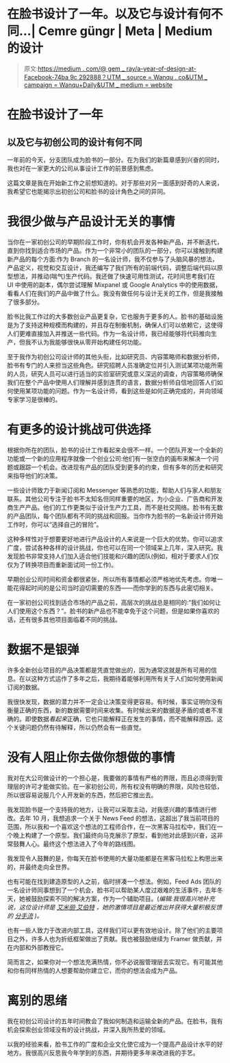 # 在脸书设计了一年。以及它与设计有何不同…| Cemre güngr | Meta | Medium 的设计

> 原文:[https://medium . com/@ gem _ ray/a-year-of-design-at-Facebook-74ba 9c 292888？UTM _ source = Wanqu . co&UTM _ campaign = Wanqu+Daily&UTM _ medium = website](https://medium.com/@gem_ray/a-year-of-designing-at-facebook-74ba9c292888?utm_source=wanqu.co&utm_campaign=Wanqu+Daily&utm_medium=website)



# 在脸书设计了一年

## 以及它与初创公司的设计有何不同

一年前的今天，分支团队成为脸书的一部分。在为我们的新篇章感到兴奋的同时，我也对在一家更大的公司从事设计工作的前景感到焦虑。

这篇文章是我在开始新工作之前想知道的。对于那些对另一面感到好奇的人来说，我希望它也能揭示出初创公司和脸书的设计角色之间的异同。

# 我很少做与产品设计无关的事情

当你在一家初创公司的早期阶段工作时，你有机会开发各种新产品，并不断迭代，直到你找到适合市场的产品。作为一个非常小的团队的一部分，你可以接触到构建新产品的每个方面:作为 Branch 的一名设计师，我不仅参与了头脑风暴的想法，产品定义，视觉和交互设计，我还编写了我们所有的前端代码，调整后端代码以原型想法，并推动(喘气)生产代码。我还做了快速可用性测试，花时间思考我们在 UI 中使用的副本，偶尔尝试理解 Mixpanel 或 Google Analytics 中的使用数据，看看人们在我们的产品中做了什么。我没有做任何与设计无关的工作，但是我接触了很多部分。

脸书比我工作过的大多数创业产品更复杂，它也服务于更多的人。脸书的基础设施是为了支持这种规模而构建的，并且存在制衡机制，确保人们可以依赖它，这使得人们更难直接加入并推送一些代码。作为一名设计师，我已经能够将代码推向生产，但我不认为我能够很快从零开始构建任何功能。

至于我作为初创公司设计师的其他头衔，比如研究员、内容策略师和数据分析师，脸书有专门的人来担当这些角色。研究招聘人员准确定位并引入测试某项功能所需的人员，研究人员可以进行适当的实验室研究或意义深远的调查，内容策略师确保我们在整个产品中使用人们理解并感到连贯的语言，数据分析师自信地回答人们如何使用某项功能的问题。作为一名设计师，看到这些是如何正确完成的，并向领域专家学习是很棒的。

# 有更多的设计挑战可供选择

根据你所在的团队，脸书的设计工作看起来会很不一样。一个团队开发一个全新的功能或一个新的应用程序就像一个创业公司:他们有一张空白的画布来解决一个问题或跟踪一个机会。改进现有产品的团队受到更多的约束，但有多年的历史和研究来指导他们的决策。

一些设计师致力于新闻订阅和 Messenger 等熟悉的功能，帮助人们与家人和朋友联系。其他公司专注于脸书不太知名但同样重要的地区，为小企业、广告商和开发商生产产品。他们的工作更类似于设计生产力工具，而不是社交网络。脸书有无数的产品团队，每个团队都有不同的挑战和回报。当你作为脸书的一名新设计师开始工作时，你可以“选择自己的冒险”。

这种多样性对于想要更好地进行产品设计的人来说是一个巨大的优势。你可以追求广度，尝试各种各样的设计挑战，你也可以在同一个领域呆上几年，深入研究。我发现脸书非常支持人们加入适合他们技能和兴趣的团队(例如，相对于要求人们仅仅为了转换项目而重新面试同一份工作)。

早期创业公司时间和资金都很紧张，所以所有事情都必须严格地优先考虑。你唯一能花得起时间的是公司当时迫切需要的东西——而你学到的东西与此密切相关。

在一家初创公司找到适合市场的产品之前，高层次的挑战总是相同的:“我们如何让人们使用这个东西？”。脸书的新产品也不能幸免于这个问题，但是如果你喜欢的话，还有很多其他项目面临着不同的挑战。

# 数据不是银弹

许多全新创业项目的产品决策都是凭直觉做出的，因为通常这就是所有可用的信息。在以这种方式运作了多年之后，我期待着能够利用所有关于人们如何使用新闻订阅的数据。

我很快发现，数据的潜力并不一定会让决策变得更容易。有时候，事实证明你没有衡量正确的东西，新的数据需要时间来收集。有时候出来的数据是矛盾的或者不准确的。即使数据*看起来*正确，它也只能解释正在发生的事情，而不能解释原因。这个关键问题仍然有待解释，所以仍然会有一些直觉。

# 没有人阻止你去做你想做的事情

我对在大公司做设计的一个担心是，我要做的事情有严格的界限，而且必须得到管理层的许可才能做实验。在一家初创公司，所有权没有明确的界限，风险也较低，所以很容易说服几个人开发新的东西，然后把它推出去。

我发现脸书是一个支持我的地方，让我可以采取主动，对我感兴趣的事情进行修改。去年 10 月，我想追求一个关于 News Feed 的想法，这超出了我当前项目的范围，所以我和一个喜欢这个想法的工程师合作，在一次黑客马拉松中，我们在一个晚上构建了一个原型。我们最终向马克展示了原型，看到他对此感到兴奋，这非常鼓舞人心。最终这个想法进入了今年的路线图。

我发现令人鼓舞的是，你每天在脸书使用的大量功能都是在黑客马拉松上构思出来的，并最终走向全世界。

也有可能在找到建造原型的人之前，临时拼凑一个想法。例如，Feed Ads 团队的一名设计师同事想到了一个机会，脸书可以帮助某人度过艰难的生活事件，去年冬天，她被鼓励探索不同的解决方案，作为一个辅助项目。(*编辑:我很高兴地补充说，这位设计师是* [*艾米丽·艾伯特*](https://twitter.com/emilygalbert) *，她的激情项目是最近推出并获得大量积极反馈的* [*分手流*](http://newsroom.fb.com/news/2015/11/improving-the-experience-when-relationships-end/) *)。*

也有一些人致力于改进内部工具，这样我们可以更有效地设计。除了他们的主要项目之外，许多人也为折纸框架做出了贡献。我也被鼓励继续为 Framer 做贡献，并在内部和外部教授它。

简而言之，如果你对一个想法充满热情，你不必说服管理层去实现它。有可能其他和你有同样热情的人想要帮助你建立它，而你的想法会成为产品。

# 离别的思绪

我在初创公司设计的五年时间教会了我如何制造和运输全新的产品。在脸书，我有机会探索创业领域没有的设计挑战，并深入我所热爱的领域。

以我的经验来看，脸书工作的广度和企业文化使它成为一个提高产品设计水平的好地方。我很高兴反思我今年学到的东西，并期待更多年来改进我的手艺。


